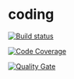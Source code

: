 # coding

[![Build status](https://travis-ci.com/AT-07/coding.svg?branch=develop)](https://travis-ci.com/AT-07/coding) 

[![Code Coverage](https://img.shields.io/codecov/c/github/AT-07/coding/develop.svg)](https://codecov.io/github/AT-07/coding?branch=develop)

[![Quality Gate](https://sonarcloud.io/api/project_badges/measure?project=at07-coding&metric=alert_status)](https://sonarcloud.io/dashboard/index/coding-at07-coding)
